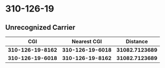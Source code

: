 # 310-126-19
## Unrecognized Carrier


| CGI | Nearest CGI | Distance |
|-----|-------------|----------|
| **310-126-19-8162** | **310-126-19-6018** | **31082.7123689** |
| **310-126-19-6018** | **310-126-19-8162** | **31082.7123689** |
